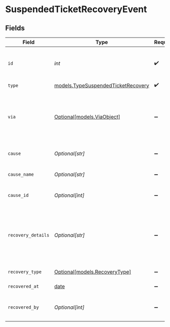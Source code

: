 # SuspendedTicketRecoveryEvent


## Fields

| Field                                                                                                                                            | Type                                                                                                                                             | Required                                                                                                                                         | Description                                                                                                                                      |
| ------------------------------------------------------------------------------------------------------------------------------------------------ | ------------------------------------------------------------------------------------------------------------------------------------------------ | ------------------------------------------------------------------------------------------------------------------------------------------------ | ------------------------------------------------------------------------------------------------------------------------------------------------ |
| `id`                                                                                                                                             | *int*                                                                                                                                            | :heavy_check_mark:                                                                                                                               | Automatically assigned when the event is created                                                                                                 |
| `type`                                                                                                                                           | [models.TypeSuspendedTicketRecovery](../models/typesuspendedticketrecovery.md)                                                                   | :heavy_check_mark:                                                                                                                               | N/A                                                                                                                                              |
| `via`                                                                                                                                            | [Optional[models.ViaObject]](../models/viaobject.md)                                                                                             | :heavy_minus_sign:                                                                                                                               | An object explaining how the ticket was created. See the [Via object reference](/documentation/ticketing/reference-guides/via-object-reference)<br/> |
| `cause`                                                                                                                                          | *Optional[str]*                                                                                                                                  | :heavy_minus_sign:                                                                                                                               | The details of the suspension                                                                                                                    |
| `cause_name`                                                                                                                                     | *Optional[str]*                                                                                                                                  | :heavy_minus_sign:                                                                                                                               | The key of the cause of suspension                                                                                                               |
| `cause_id`                                                                                                                                       | *Optional[int]*                                                                                                                                  | :heavy_minus_sign:                                                                                                                               | The id of the cause of suspension                                                                                                                |
| `recovery_details`                                                                                                                               | *Optional[str]*                                                                                                                                  | :heavy_minus_sign:                                                                                                                               | The details of the recovery, including the recovery type and the recovery author's name                                                          |
| `recovery_type`                                                                                                                                  | [Optional[models.RecoveryType]](../models/recoverytype.md)                                                                                       | :heavy_minus_sign:                                                                                                                               | The type of recovery                                                                                                                             |
| `recovered_at`                                                                                                                                   | [date](https://docs.python.org/3/library/datetime.html#date-objects)                                                                             | :heavy_minus_sign:                                                                                                                               | The date of recovery                                                                                                                             |
| `recovered_by`                                                                                                                                   | *Optional[int]*                                                                                                                                  | :heavy_minus_sign:                                                                                                                               | The user who performed the recovery                                                                                                              |